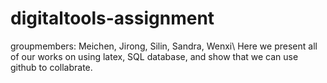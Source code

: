 # digitaltools-assignment
groupmembers: Meichen, Jirong, Silin, Sandra, Wenxi\\
Here we present all of our works on using latex, SQL database, and show that we can use github to collabrate.
